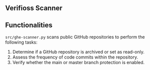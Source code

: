 ## Verifioss Scanner

## Functionalities
`src/ghe-scanner.py` scans public GitHub repositories to perform the following tasks:
1. Determine if a GitHub repository is archived or set as read-only.
2. Assess the frequency of code commits within the repository.
3. Verify whether the main or master branch protection is enabled.